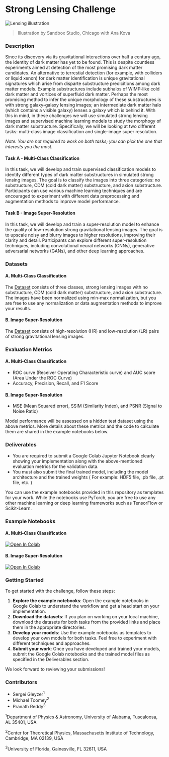 # Strong Lensing Challenge

![Lensing illustration](https://github.com/ML4SCI/DeepLearnHackathon/blob/main/GravitationalLensingChallenge/gitimage.jpg)

> Illustration by Sandbox Studio, Chicago with Ana Kova

### Description

Since its discovery via its gravitational interactions over half a century ago, the identity of dark matter has yet to be found. This is despite countless experiments aimed at detection of the most promising dark matter candidates. An alternative to terrestial detection (for example, with colliders or liquid xenon) for dark matter identification is unique gravitational signatures which arise from disparte substructure predicitions among dark matter models. Example substructures include subhalos of WIMP-like cold dark matter and vortices of superfluid dark matter. Perhaps the most promising method to infer the unique morphology of these substructures is with strong galaxy-galaxy lensing images; an intermediate dark matter halo (which contains a visible galaxy) lenses a galaxy which is behind it. With this in mind, in these challenges we will use simulated strong lensing images and supervised machine learning models to study the morphogy of dark matter substructure. Specifically, we will be looking at two different tasks: multi-class image classification and single-image super resolution.

*Note: You are not required to work on both tasks; you can pick the one that interests you the most.*

#### Task A - Multi-Class Classification

In this task, we will develop and train supervised classification models to identify different types of dark matter substructures in simulated strong lensing images. The goal is to classify the images into three categories: no substructure, CDM (cold dark matter) substructure, and axion substructure. Participants can use various machine learning techniques and are encouraged to experiment with different data preprocessing and augmentation methods to improve model performance.

#### Task B - Image Super-Resolution

In this task, we will develop and train a super-resolution model to enhance the quality of low-resolution strong gravitational lensing images. The goal is to upscale noisy and blurry images to higher resolutions, improving their clarity and detail. Participants can explore different super-resolution techniques, including convolutional neural networks (CNNs), generative adversarial networks (GANs), and other deep learning approaches.

### Datasets

#### A. Multi-Class Classification

The [Dataset](https://drive.google.com/file/d/1GKLETkPWy_uOwfR3UMW8YEQC4lkJa45h/view?usp=sharing) consists of three classes, strong lensing images with no substructure, CDM (cold dark matter) substructure, and axion substructure. The images have been normalized using min-max normalization, but you are free to use any normalization or data augmentation methods to improve your results.

#### B. Image Super-Resolution

The [Dataset](https://drive.google.com/file/d/1lUOGo2B0Rhxwj_TGZSVEdZJ79GdI7awa/view?usp=sharing) consists of high-resolution (HR) and low-resolution (LR) pairs of strong gravitational lensing images.

### Evaluation Metrics

#### A. Multi-Class Classification

* ROC curve (Receiver Operating Characteristic curve) and AUC score (Area Under the ROC Curve)  
* Accuracy, Precision, Recall, and F1 Score  

#### B. Image Super-Resolution

* MSE (Mean Squared error), SSIM (Similarity Index), and PSNR (Signal to Noise Ratio)

Model performance will be assessed on a hidden test dataset using the above metrics. More details about these metrics and the code to calculate them are shared in the example notebooks below.

### Deliverables

* You are required to submit a Google Colab Jupyter Notebook clearly showing your implementation along with the above-mentioned evaluation metrics for the validation data.
* You must also submit the final trained model, including the model architecture and the trained weights ( For example: HDF5 file, .pb file, .pt file, etc. )

You can use the example notebooks provided in this repository as templates for your work. While the notebooks use PyTorch, you are free to use any other machine learning or deep learning frameworks such as TensorFlow or Scikit-Learn.

### Example Notebooks

#### A. Multi-Class Classification

[![Open In Colab](https://colab.research.google.com/assets/colab-badge.svg)](https://colab.research.google.com/github//pranath-reddy/DeepLearnHackathon/blob/main/GravitationalLensingChallenge/StrongLensingChallenge-Classification.ipynb)

#### B. Image Super-Resolution

[![Open In Colab](https://colab.research.google.com/assets/colab-badge.svg)](https://colab.research.google.com/github//pranath-reddy/DeepLearnHackathon/blob/main/GravitationalLensingChallenge/StrongLensingChallenge-SuperRes.ipynb)

### Getting Started

To get started with the challenge, follow these steps:

1. **Explore the example notebooks**: Open the example notebooks in Google Colab to understand the workflow and get a head start on your implementation.
2. **Download the datasets**: If you plan on working on your local machine, download the datasets for both tasks from the provided links and place them in the appropriate directories.
3. **Develop your models**: Use the example notebooks as templates to develop your own models for both tasks. Feel free to experiment with different techniques and approaches.
4. **Submit your work**: Once you have developed and trained your models, submit the Google Colab notebooks and the trained model files as specified in the Deliverables section.

We look forward to reviewing your submissions!

### Contributors

* Sergei Gleyzer<sup>1</sup>
* Michael Toomey<sup>2</sup>
* Pranath Reddy<sup>3</sup>

<sup>1</sup>Department of Physics & Astronomy, University of Alabama, Tuscaloosa, AL 35401, USA

<sup>2</sup>Center for Theoretical Physics, Massachusetts Institute of Technology, Cambridge, MA 02139, USA

<sup>3</sup>University of Florida, Gainesville, FL 32611, USA

